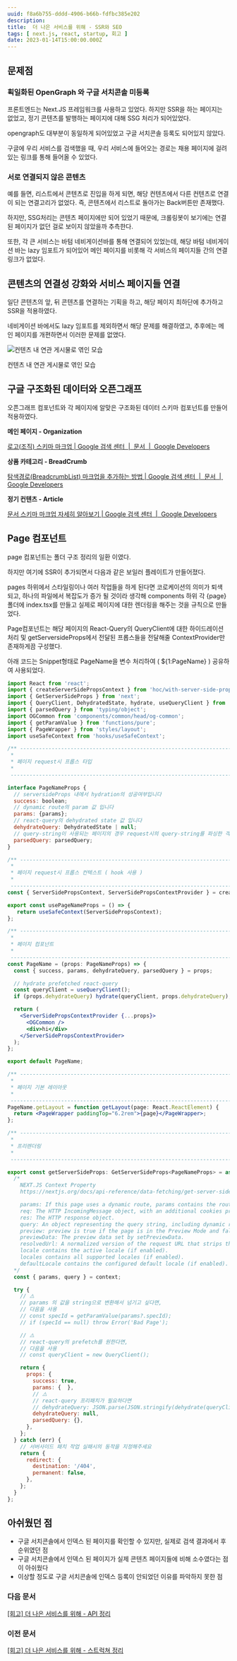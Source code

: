 ```yaml
---
uuid: f8a6b755-dddd-4906-b66b-fdfbc385e202
description: 
title:  더 나은 서비스를 위해 - SSR와 SEO
tags: [ next.js, react, startup, 회고 ]
date: 2023-01-14T15:00:00.000Z
---
```



## 문제점

### 획일화된 OpenGraph 와 구글 서치콘솔 미등록

프론트엔드는 Next.JS 프레임워크를 사용하고 있었다. 하지만 SSR을 하는 페이지는 없었고, 정기 콘텐츠를 발행하는 페이지에 대해 SSG 처리가 되어있었다.

opengraph도 대부분이 동일하게 되어있었고 구글 서치콘솔 등록도 되어있지 않았다.

구글에 우리 서비스를 검색했을 때, 우리 서비스에 들어오는 경로는 채용 페이지에 걸려있는 링크를 통해 들어올 수 있었다.

### 서로 연결되지 않은 콘텐츠

예를 들면, 리스트에서 콘텐츠로 진입을 하게 되면, 해당 컨텐츠에서 다른 컨텐츠로 연결이 되는 연결고리가 없었다. 즉, 콘텐츠에서 리스트로 돌아가는 Back버튼만 존재했다.

하지만, SSG처리는 콘텐츠 페이지에만 되어 있었기 때문에, 크롤링봇이 보기에는 연결된 페이지가 없던 걸로 보이지 않았을까 추측한다.

또한, 각 큰 서비스는 바텀 네비게이션바를 통해 연결되어 있었는데, 해당 바텀 네비게이션 바는 lazy 임포트가 되어있어 메인 페이지를 비롯해 각 서비스의 페이지들 간의 연결 링크가 없었다.

## 콘텐츠의 연결성 강화와 서비스 페이지들 연결

일단 콘텐츠의 앞, 뒤 콘텐츠를 연결하는 기획을 하고, 해당 페이지 최하단에 추가하고 SSR을 적용하였다.

네비게이션 바에서도 lazy 임포트를 제외하면서 해당 문제를 해결하였고, 추후에는 메인 페이지를 개편하면서 이러한 문제를 없앴다.

![컨텐츠 내 연관 게시물로 엮인 모습](https://vault-r2.dorage.io/f8a6b755-dddd-4906-b66b-fdfbc385e202/.png)

컨텐츠 내 연관 게시물로 엮인 모습

## 구글 구조화된 데이터와 오픈그래프

오픈그래프 컴포넌트와 각 페이지에 알맞은 구조화된 데이터 스키마 컴포넌트를 만들어 적용하였다.

**메인 페이지 - Organization**

[로고(조직) 스키마 마크업 | Google 검색 센터  |  문서  |  Google Developers](https://developers.google.com/search/docs/appearance/structured-data/logo?hl=ko)

**상품 카테고리 - BreadCrumb**

[탐색경로(BreadcrumbList) 마크업을 추가하는 방법 | Google 검색 센터  |  문서  |  Google Developers](https://developers.google.com/search/docs/appearance/structured-data/breadcrumb?hl=ko)

**정기 컨텐츠 - Article**

[문서 스키마 마크업 자세히 알아보기 | Google 검색 센터  |  Google Developers](https://developers.google.com/search/docs/appearance/structured-data/article?hl=ko)

## Page 컴포넌트

page 컴포넌트는 폴더 구조 정리의 일환 이였다.

하지만 여기에 SSR이 추가되면서 다음과 같은 보일러 플레이트가 만들어졌다.

pages 하위에서 스타일링이나 여러 작업들을 하게 된다면 코로케이션의 의미가 퇴색 되고, 하나의 파일에서 복잡도가 증가 될 것이라 생각해 components 하위 각 {page}폴더에 index.tsx를 만들고 실제로 페이지에 대한 렌더링을 해주는 것을 규칙으로 만들었다.

Page컴포넌트는 해당 페이지의 React-Query의 QueryClient에 대한 하이드레이션 처리 및 getServersideProps에서 전달된 프롭스들을 전달해줄 ContextProvider만 존재하게끔 구성했다.

아래 코드는 Snippet형태로 PageName을 변수 처리하여 ( ${1:PageName} ) 공유하여 사용되었다.

```jsx
import React from 'react';
import { createServerSidePropsContext } from 'hoc/with-server-side-props';
import { GetServerSideProps } from 'next';
import { QueryClient, DehydratedState, hydrate, useQueryClient } from '@tanstack/react-query';
import { parsedQuery } from 'typing/object';
import OGCommon from 'components/common/head/og-common';
import { getParamValue } from 'functions/pure';
import { PageWrapper } from 'styles/layout';
import useSafeContext from 'hooks/useSafeContext';

/** ------------------------------------------------------------------------------
 * 
 * 페이지 request시 프롭스 타입
 * 
 ------------------------------------------------------------------------------ */

interface PageNameProps {
  // serversideProps 내에서 hydration의 성공여부입니다
  success: boolean;
  // dynamic route의 param 값 입니다
  params: {params};
  // react-query의 dehydrated state 값 입니다
  dehydrateQuery: DehydratedState | null;
  // query-string이 사용되는 페이지의 경우 request시의 query-string를 파싱한 객체입니다 입니다
  parsedQuery: parsedQuery;
}

/** ------------------------------------------------------------------------------
 * 
 * 페이지 request시 프롭스 컨텍스트 ( hook 사용 )
 * 
 ------------------------------------------------------------------------------ */
const { ServerSidePropsContext, ServerSidePropsContextProvider } = createServerSidePropsContext<FurnitureCommentProps>(null);

export const usePageNameProps = () => {
   return useSafeContext(ServerSidePropsContext);
};

/** ------------------------------------------------------------------------------
 * 
 * 페이지 컴포넌트
 * 
 ------------------------------------------------------------------------------ */
const PageName = (props: PageNameProps) => {
  const { success, params, dehydrateQuery, parsedQuery } = props;

  // hydrate prefetched react-query
  const queryClient = useQueryClient();
  if (props.dehydrateQuery) hydrate(queryClient, props.dehydrateQuery);

  return (
    <ServerSidePropsContextProvider {...props}>
      <OGCommon />
      <div>hi</div>
    </ServerSidePropsContextProvider>
  );
};

export default PageName;

/** ------------------------------------------------------------------------------
 * 
 * 페이지 기본 레이아웃
 * 
 ------------------------------------------------------------------------------ */
PageName.getLayout = function getLayout(page: React.ReactElement) {
  return <PageWrapper paddingTop="6.2rem">{page}</PageWrapper>;
};

/** ------------------------------------------------------------------------------
 * 
 * 프리렌더링
 * 
 ------------------------------------------------------------------------------ */

export const getServerSideProps: GetServerSideProps<PageNameProps> = async (context) => {
  /*
    NEXT.JS Context Property
    https://nextjs.org/docs/api-reference/data-fetching/get-server-side-props#context-parameter

    params: If this page uses a dynamic route, params contains the route parameters. If the page name is [id].js , then params will look like { id: ... }.
    req: The HTTP IncomingMessage object, with an additional cookies prop, which is an object with string keys mapping to string values of cookies.
    res: The HTTP response object.
    query: An object representing the query string, including dynamic route parameters.
    preview: preview is true if the page is in the Preview Mode and false otherwise.
    previewData: The preview data set by setPreviewData.
    resolvedUrl: A normalized version of the request URL that strips the _next/data prefix for client transitions and includes original query values.
    locale contains the active locale (if enabled).
    locales contains all supported locales (if enabled).
    defaultLocale contains the configured default locale (if enabled).
  */
  const { params, query } = context;

  try {
    // ⚠️
    // params 의 값을 string으로 변환해서 넘기고 싶다면,
    // 다음을 사용
    // const specId = getParamValue(params?.specId);
    // if (specId == null) throw Error('Bad Page');

    // ⚠️
    // react-query의 prefetch를 원한다면,
    // 다음을 사용
    // const queryClient = new QueryClient();

    return {
      props: {
        success: true,
        params: {  },
        // ⚠️
        // react-query 프리패치가 필요하다면
        // dehydrateQuery: JSON.parse(JSON.stringify(dehydrate(queryClient))),
        dehydrateQuery: null,
        parsedQuery: {},
      },
    };
  } catch (err) {
    // 서버사이드 패치 작업 실패시의 동작을 지정해주세요
    return {
      redirect: {
        destination: '/404',
        permanent: false,
      },
    };
  }
};
```

## 아쉬웠던 점

- 구글 서치콘솔에서 인덱스 된 페이지를 확인할 수 있지만, 실제로 검색 결과에서 후 순위였던 점
- 구글 서치콘솔에서 인덱스 된 페이지가 실제 콘텐츠 페이지들에 비해 소수였다는 점이 아쉬웠다
- 이상할 정도로 구글 서치콘솔에 인덱스 등록이 안되었던 이유를 파악하지 못한 점

### 다음 문서

[[회고] 더 나은 서비스를 위해 - API 정리](%5B%E1%84%92%E1%85%AC%E1%84%80%E1%85%A9%5D%20%E1%84%83%E1%85%A5%20%E1%84%82%E1%85%A1%E1%84%8B%E1%85%B3%E1%86%AB%20%E1%84%89%E1%85%A5%E1%84%87%E1%85%B5%E1%84%89%E1%85%B3%E1%84%85%E1%85%B3%E1%86%AF%20%E1%84%8B%E1%85%B1%E1%84%92%E1%85%A2%20-%20API%20%E1%84%8C%E1%85%A5%E1%86%BC%E1%84%85%E1%85%B5%20036f1228a3064600843960c871f90352.md)

### 이전 문서

[[회고] 더 나은 서비스를 위해 - 스트럭쳐 정리](%5B%E1%84%92%E1%85%AC%E1%84%80%E1%85%A9%5D%20%E1%84%83%E1%85%A5%20%E1%84%82%E1%85%A1%E1%84%8B%E1%85%B3%E1%86%AB%20%E1%84%89%E1%85%A5%E1%84%87%E1%85%B5%E1%84%89%E1%85%B3%E1%84%85%E1%85%B3%E1%86%AF%20%E1%84%8B%E1%85%B1%E1%84%92%E1%85%A2%20-%20%E1%84%89%E1%85%B3%E1%84%90%E1%85%B3%E1%84%85%E1%85%A5%E1%86%A8%E1%84%8E%E1%85%A7%20%E1%84%8C%E1%85%A5%E1%86%BC%E1%84%85%E1%85%B5%20f6746d37438943de884c8b0e4d991e85.md)
